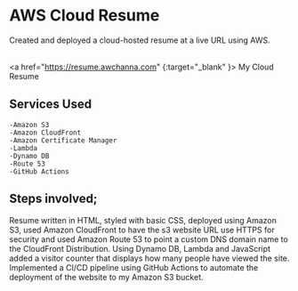 <h1>AWS Cloud Resume </h1>
Created and deployed a cloud-hosted resume at a live URL using AWS.<br />

<br />  <a href="https://resume.awchanna.com" {:target="_blank" }> My Cloud Resume <br />

<h2>Services Used</h2>

    -Amazon S3
    -Amazon CloudFront
    -Amazon Certificate Manager
    -Lambda
    -Dynamo DB
    -Route 53
    -GitHub Actions

<h2>Steps involved; </h2>

Resume written in HTML, styled with basic CSS, deployed using Amazon S3, used Amazon CloudFront to have the s3 website URL use HTTPS for security and used Amazon Route 53 to point a custom DNS domain name to the CloudFront Distribution. Using Dynamo DB, Lambda and JavaScript added a visitor counter that displays how many people have viewed the site. Implemented a CI/CD pipeline using GitHub Actions to automate the deployment of the website to my Amazon S3 bucket. <br /> 







 

 


